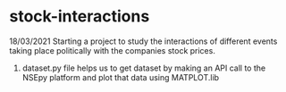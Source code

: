 # stock-interactions
18/03/2021
Starting a project to study the interactions of different events taking place politically with the companies stock prices.


1. dataset.py file helps us to get dataset by making an API call to the NSEpy platform and plot that data using MATPLOT.lib
